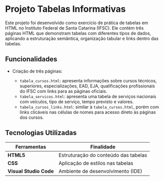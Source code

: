 # Projeto Tabelas Informativas

Este projeto foi desenvolvido como exercício de prática de tabelas em HTML no Instituto Federal de Santa Catarina (IFSC).
Ele contém três páginas HTML que demonstram tabelas com diferentes tipos de dados, aplicando a estruturação semântica, organização tabular e links dentro das tabelas.

## Funcionalidades

* Criação de três páginas:

  * `tabela_cursos.html`: apresenta informações sobre cursos técnicos, superiores, especializações, EAD, EJA, qualificações profissionais do IFSC com links para as páginas oficiais.
  * `tabela_servicos.html`: apresenta uma tabela de serviços nacionais com veículos, tipo de serviço, tempo previsto e valores.
  * `tabela_cursos_links.html`: similar à `tabela_cursos.html`, porém com links clicáveis nas células de nomes para acesso direto às páginas dos cursos.

## Tecnologias Utilizadas

| Ferramentas                  | Finalidade                           |
| ---------------------------- | ------------------------------------ |
| **HTML5**                    | Estruturação do conteúdo das tabelas |
| **CSS** | Aplicação de estilos nas tabelas     |
| **Visual Studio Code**       | Ambiente de desenvolvimento (IDE)    |


